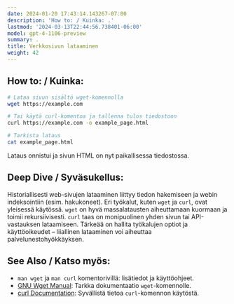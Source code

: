 ```yaml
---
date: 2024-01-20 17:43:14.143267-07:00
description: 'How to: / Kuinka: .'
lastmod: '2024-03-13T22:44:56.738401-06:00'
model: gpt-4-1106-preview
summary: .
title: Verkkosivun lataaminen
weight: 42
---
```


## How to: / Kuinka:
```Bash
# Lataa sivun sisältö wget-komennolla
wget https://example.com

# Tai käytä curl-komentoa ja tallenna tulos tiedostoon
curl https://example.com -o example_page.html

# Tarkista lataus
cat example_page.html
```
Lataus onnistui ja sivun HTML on nyt paikallisessa tiedostossa.

## Deep Dive / Syväsukellus:
Historiallisesti web-sivujen lataaminen liittyy tiedon hakemiseen ja webin indeksointiin (esim. hakukoneet). Eri työkalut, kuten `wget` ja `curl`, ovat yleisessä käytössä. `wget` on hyvä massalatausten aiheuttamaan kuormaan ja toimii rekursiivisesti. `curl` taas on monipuolinen yhden sivun tai API-vastauksen lataamiseen. Tärkeää on hallita työkalujen optiot ja käyttöoikeudet – liiallinen lataaminen voi aiheuttaa palvelunestohyökkäyksen.

## See Also / Katso myös:
- `man wget` ja `man curl` komentorivillä: lisätiedot ja käyttöohjeet.
- [GNU Wget Manual](https://www.gnu.org/software/wget/manual/wget.html): Tarkka dokumentaatio `wget`-komennolle.
- [curl Documentation](https://curl.se/docs/): Syvällistä tietoa `curl`-komennon käytöstä.
